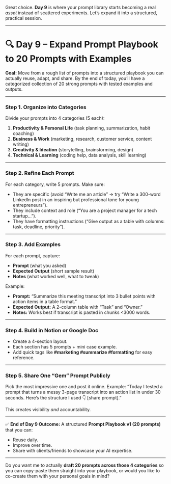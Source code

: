 Great choice. **Day 9** is where your prompt library starts becoming a real *asset* instead of scattered experiments. Let’s expand it into a structured, practical session.

---

# 🔍 Day 9 – Expand Prompt Playbook to 20 Prompts with Examples

**Goal:** Move from a rough list of prompts into a structured playbook you can actually reuse, adapt, and share. By the end of today, you’ll have a categorized collection of 20 strong prompts with tested examples and outputs.

---

### Step 1. Organize into Categories

Divide your prompts into 4 categories (5 each):

1. **Productivity & Personal Life** (task planning, summarization, habit coaching)
2. **Business & Work** (marketing, research, customer service, content writing)
3. **Creativity & Ideation** (storytelling, brainstorming, design)
4. **Technical & Learning** (coding help, data analysis, skill learning)

---

### Step 2. Refine Each Prompt

For each category, write 5 prompts. Make sure:

* They are specific (avoid “Write me an article” → try “Write a 300-word LinkedIn post in an inspiring but professional tone for young entrepreneurs”).
* They include context and role (“You are a project manager for a tech startup…”).
* They have formatting instructions (“Give output as a table with columns: task, deadline, priority”).

---

### Step 3. Add Examples

For each prompt, capture:

* **Prompt** (what you asked)
* **Expected Output** (short sample result)
* **Notes** (what worked well, what to tweak)

Example:

* **Prompt:** “Summarize this meeting transcript into 3 bullet points with action items in a table format.”
* **Expected Output:** A 2-column table with “Task” and “Owner.”
* **Notes:** Works best if transcript is pasted in chunks <3000 words.

---

### Step 4. Build in Notion or Google Doc

* Create a 4-section layout.
* Each section has 5 prompts + mini case example.
* Add quick tags like **#marketing #summarize #formatting** for easy reference.

---

### Step 5. Share One “Gem” Prompt Publicly

Pick the most impressive one and post it online. Example:
“Today I tested a prompt that turns a messy 3-page transcript into an action list in under 30 seconds. Here’s the structure I used 👇 \[share prompt].”

This creates visibility *and* accountability.

---

✅ **End of Day 9 Outcome:** A structured **Prompt Playbook v1 (20 prompts)** that you can:

* Reuse daily.
* Improve over time.
* Share with clients/friends to showcase your AI expertise.

---

Do you want me to actually **draft 20 prompts across those 4 categories** so you can copy-paste them straight into your playbook, or would you like to co-create them with your personal goals in mind?
